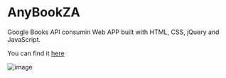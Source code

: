 # AnyBookZA  
Google Books API consumin Web APP built with HTML, CSS, jQuery and JavaScript.

You can find it [here](https://kinggoku910.github.io/anybookza.github.io/)

![image](https://user-images.githubusercontent.com/74030806/197607635-c906377f-e182-472f-b810-52eed6b8168f.png)

